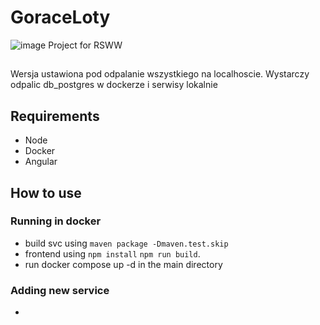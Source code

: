 # GoraceLoty
![image](https://github.com/MDG369/GoraceLoty/assets/73025866/f5d571ed-fa5f-4092-93aa-97da0457f03e)
Project for RSWW

##
Wersja ustawiona pod odpalanie wszystkiego na localhoscie. Wystarczy odpalic db_postgres w dockerze i serwisy lokalnie

## Requirements
- Node
- Docker
- Angular

## How to use
### Running in docker
- build svc using ```maven package -Dmaven.test.skip```
- frontend using ```npm install``` ```npm run build```.
- run docker compose up -d in the main directory
### Adding new service
- 
